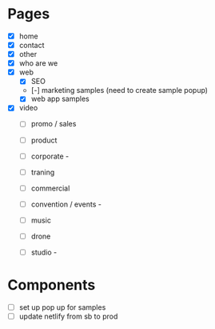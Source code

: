 # Pages
- [x] home
- [x] contact
- [x] other
- [x] who are we
- [x] web
  - [x] SEO
  - [-] marketing samples (need to create sample popup)
  - [x] web app samples
- [x] video
  - [ ] promo / sales
  - [ ] product
  - [ ] corporate -
  - [ ] traning
  - [ ] commercial
  - [ ] convention / events -
  - [ ] music
  - [ ] drone
  - [ ] studio -




# Components
- [ ] set up pop up for samples
- [ ] update netlify from sb to prod
